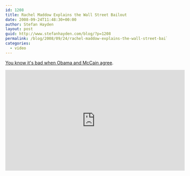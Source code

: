 ```yaml
---
id: 1208
title: Rachel Maddow Explains the Wall Street Bailout
date: 2008-09-24T11:48:30+00:00
author: Stefan Hayden
layout: post
guid: http://www.stefanhayden.com/blog/?p=1208
permalink: /blog/2008/09/24/rachel-maddow-explains-the-wall-street-bailout/
categories:
  - video
---
```

<a href="https://www.youtube.com/watch?v=VjAKPutvMjM">You know it's bad when Obama and McCain agree</a>.

<iframe width="560" height="315" src="https://www.youtube.com/embed/VjAKPutvMjM&color1=0xb1b1b1&color2=0xcfcfcf&hl=en&fs=1" title="YouTube video player" frameborder="0" allow="accelerometer; autoplay; clipboard-write; encrypted-media; gyroscope; picture-in-picture" allowfullscreen></iframe>